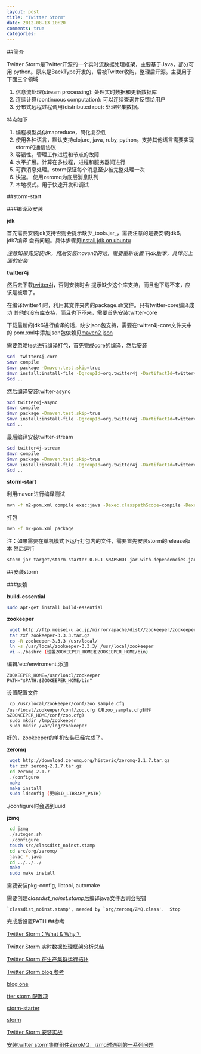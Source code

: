 ```yaml
---
layout: post
title: "Twitter Storm"
date: 2012-08-13 10:20
comments: true
categories: 
---
```


##简介

Twitter Storm是Twitter开源的一个实时流数据处理框架，主要基于Java，部分可用
python。原来是BackType开发的，后被Twitter收购，整理后开源。主要用于下面三个领域

1. 信息流处理(stream processing): 处理实时数据和更新数据库
2. 连续计算(continuous computation): 可以连续查询并反馈给用户
3. 分布式远程过程调用(distributed rpc): 处理密集数据。

特点如下

1. 编程模型类似mapreduce，简化复杂性
2. 使用各种语言，默认支持clojure, java, ruby, python。支持其他语言需要实现storm的通信协议
3. 容错性。管理工作进程和节点的故障
4. 水平扩展。计算在多线程，进程和服务器间进行
5. 可靠消息处理。storm保证每个消息至少被完整处理一次
6. 快速。 使用zeromq为底层消息队列
7. 本地模式。用于快速开发和调试

##storm-start

###编译及安装

**jdk**

首先需要安装jdk支持否则会提示缺少_tools.jar_，需要注意的是要安装jdk6，jdk7编译
会有问题。具体步骤见[install jdk on ubuntu](http://www.devsniper.com/ubuntu-12-04-install-sun-jdk-6-7/)

*注意如果先安装jdk，然后安装maven2的话，需要重新设置下jdk版本，具体见上面的安装*

**twitter4j**

然后去下载[twitter4j](https://github.com/twitter/twitter4j.git)，否则安装时会
提示缺少这个库支持，而且也下载不来，应该是被墙了。

在编译twitter4j时，利用其文件夹内的package.sh文件。只有twitter-core编译成功
其他的没有库支持，而且也下不来，需要首先安装twitter-core

下载最新的jdk6进行编译的话，缺少json包支持，需要在twitter4j-core文件夹中的
pom.xml中添加json包依赖见[maven2 json](http://mvnrepository.com/artifact/org.json/json/20090211)

需要忽略test进行编译打包，首先完成core的编译，然后安装
```bash
$cd  twitter4j-core
$mvn compile
$mvn package -Dmaven.test.skip=true
$mvn install:install-file -DgroupId=org.twitter4j -DartifactId=twitter4j-core -Dversion=2.2.6-SNAPSHOT -Dpackaging=jar -Dfile=target/twitter4j-core-2.2.6-SNAPSHOT.jar
$cd ..
```

然后编译安装twitter-async
```bash
$cd twitter4j-async
$mvn compile
$mvn package -Dmaven.test.skip=true
$mvn install:install-file -DgroupId=org.twitter4j -DartifactId=twitter4j-async -Dversion=2.2.6-SNAPSHOT -Dpackaging=jar -Dfile=target/twitter4j-async-2.2.6-SNAPSHOT.jar
$cd ..
```

最后编译安装twitter-stream
```bash
$cd twitter4j-stream
$mvn compile
$mvn package -Dmaven.test.skip=true
$mvn install:install-file -DgroupId=org.twitter4j -DartifactId=twitter4j-stream -Dversion=2.2.6-SNAPSHOT -Dpackaging=jar -Dfile=target/twitter4j-stream-2.2.6-SNAPSHOT.jar
$cd ..
```

**storm-start**

利用maven进行编译测试

```bash
mvn -f m2-pom.xml compile exec:java -Dexec.classpathScope=compile -Dexec.mainClass=storm.starter.WordCountTopology
```

打包

```bash
mvn -f m2-pom.xml package
```

注：如果需要在单机模式下运行打包内的文件，需要首先安装storm的release版本
然后运行

```bash
storm jar target/storm-starter-0.0.1-SNAPSHOT-jar-with-dependencies.jar storm.starter.WordCountTopology
```

##安装storm

###依赖

**build-essential**
```bash
sudo apt-get install build-essential
```

**zookeeper**

```bash
 wget http://ftp.meisei-u.ac.jp/mirror/apache/dist//zookeeper/zookeeper-3.3.3/zookeeper-3.3.3.tar.gz
 tar zxf zookeeper-3.3.3.tar.gz
 cp -R zookeeper-3.3.3 /usr/local/
 ln -s /usr/local/zookeeper-3.3.3/ /usr/local/zookeeper
 vi ~./bashrc (设置ZOOKEEPER_HOME和ZOOKEEPER_HOME/bin) 
```

编辑/etc/enviroment,添加
```
ZOOKEEPER_HOME=/usr/loacl/zookeeper
PATH="$PATH:$ZOOKEEPER_HOME/bin"
```
设置配置文件
```
 cp /usr/local/zookeeper/conf/zoo_sample.cfg /usr/local/zookeeper/conf/zoo.cfg (用zoo_sample.cfg制作$ZOOKEEPER_HOME/conf/zoo.cfg)
 sudo mkdir /tmp/zookeeper
 sudo mkdir /var/log/zookeeper
```

好的，zookeeper的单机安装已经完成了。

**zeromq**

```bash
 wget http://download.zeromq.org/historic/zeromq-2.1.7.tar.gz
 tar zxf zeromq-2.1.7.tar.gz
 cd zeromq-2.1.7
 ./configure
 make
 make install
 sudo ldconfig (更新LD_LIBRARY_PATH)
```
./configure时会遇到uuid

**jzmq**

```bash
 cd jzmq
 ./autogen.sh
 ./configure
 touch src/classdist_noinst.stamp
 cd src/org/zeromq/
 javac *.java
 cd ../../../
 make
 sudo make install
```

需要安装pkg-config, libtool, automake


需要创建*classdist_noinst.stamp*后编译java文件否则会报错

```
`classdist_noinst.stamp', needed by `org/zeromq/ZMQ.class'.  Stop
```


完成后设置PATH
##参考

[Twitter Storm：What & Why？](http://hitina.lofter.com/post/a8c5e_12e927/)

[Twitter Storm 实时数据处理框架分析总结](http://www.open-open.com/lib/view/open1328286398374.html)

[Twitter Storm 在生产集群运行拓扑](http://chenlx.blog.51cto.com/4096635/748737)

[Twitter Storm blog 参考](http://blog.csdn.net/azhao_dn/article/category/937267)

[blog one](http://blog.csdn.net/larrylgq/article/details/7326058)

[tter storm 配置项 ](http://blog.csdn.net/larrylgq/article/details/7326058)

[storm-starter](https://github.com/nathanmarz/storm-starter)

[storm](https://github.com/nathanmarz/storm/)

[Twitter Storm 安装实战](http://hitina.lofter.com/post/a8c5e_136579/)

[安装twitter storm集群组件ZeroMQ，jzmq时遇到的一系列问题](http://my.oschina.net/mingdongcheng/blog/43009)
